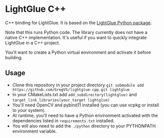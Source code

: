 # LightGlue C++

C++ binding for LightGlue. It is based on the [LightGlue Python package](https://github.com/cvg/LightGlue).

Note that this runs Python code. The library currently does not have a native C++ implementation. It's useful if you want to quickly integrate LightGlue in a C++ project.

You'll want to create a Python virtual environment and activate it before building.

## Usage
* Clone this repository in your project directory `git submodule add https://github.com/GregVS/lightglue-cpp.git lightglue`
* In your CMakeLists.txt add `add_subdirectory(lightglue)` and `target_link_libraries(your_target lightglue)`
* You'll need OpenCV and pybind11 installed (you can use vcpkg or install to your system).
* At runtime, you'll need to have a Python environment activated with the dependencies listed in `requirements.txt` installed.
* You will also need to add the `./python` directory to your PYTHONPATH environment variable.

